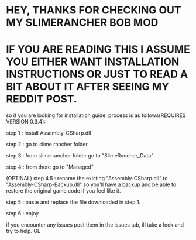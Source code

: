 # HEY, THANKS FOR CHECKING OUT MY SLIMERANCHER BOB MOD
# IF YOU ARE READING THIS I ASSUME YOU EITHER WANT INSTALLATION INSTRUCTIONS OR JUST TO READ A BIT ABOUT IT AFTER SEEING MY REDDIT POST.

so if you are looking for installation guide, process is as follows(REQUIRES VERSION 0.3.4):



step 1 : install Assembly-CSharp.dll

step 2 : go to slime rancher folder

step 3 : from slime rancher folder go to "SlimeRancher_Data"

step 4 : from there go to "Managed"

(OPTINAL) step 4.5 : rename the existing "Assembly-CSharp.dll" to "Assembly-CSharp-Backup.dll" so you'll have a backup and be able to restore the original game code if you feel like it.

step 5 : paste and replace the file downloaded in step 1.

step 6 : enjoy.

if you encounter any issues post them in the issues tab, ill take a look and try to help. GL

